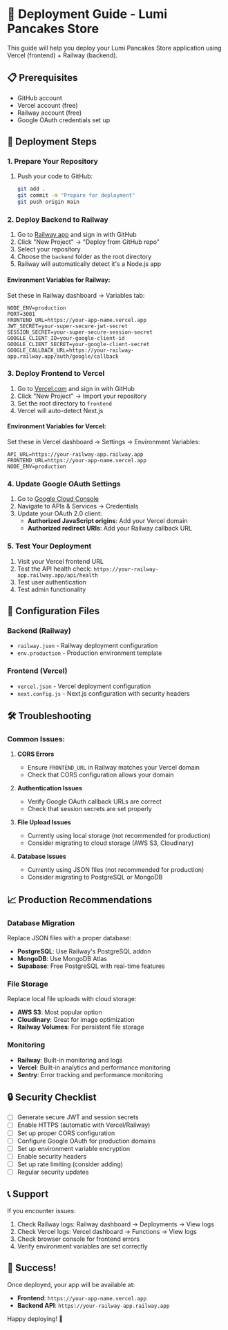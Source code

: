 # 🚀 Deployment Guide - Lumi Pancakes Store

This guide will help you deploy your Lumi Pancakes Store application using Vercel (frontend) + Railway (backend).

## 📋 Prerequisites

- GitHub account
- Vercel account (free)
- Railway account (free)
- Google OAuth credentials set up

## 🎯 Deployment Steps

### 1. Prepare Your Repository

1. Push your code to GitHub:
   ```bash
   git add .
   git commit -m "Prepare for deployment"
   git push origin main
   ```

### 2. Deploy Backend to Railway

1. Go to [Railway.app](https://railway.app) and sign in with GitHub
2. Click "New Project" → "Deploy from GitHub repo"
3. Select your repository
4. Choose the `backend` folder as the root directory
5. Railway will automatically detect it's a Node.js app

#### Environment Variables for Railway:
Set these in Railway dashboard → Variables tab:
```
NODE_ENV=production
PORT=3001
FRONTEND_URL=https://your-app-name.vercel.app
JWT_SECRET=your-super-secure-jwt-secret
SESSION_SECRET=your-super-secure-session-secret
GOOGLE_CLIENT_ID=your-google-client-id
GOOGLE_CLIENT_SECRET=your-google-client-secret
GOOGLE_CALLBACK_URL=https://your-railway-app.railway.app/auth/google/callback
```

### 3. Deploy Frontend to Vercel

1. Go to [Vercel.com](https://vercel.com) and sign in with GitHub
2. Click "New Project" → Import your repository
3. Set the root directory to `frontend`
4. Vercel will auto-detect Next.js

#### Environment Variables for Vercel:
Set these in Vercel dashboard → Settings → Environment Variables:
```
API_URL=https://your-railway-app.railway.app
FRONTEND_URL=https://your-app-name.vercel.app
NODE_ENV=production
```

### 4. Update Google OAuth Settings

1. Go to [Google Cloud Console](https://console.cloud.google.com)
2. Navigate to APIs & Services → Credentials
3. Update your OAuth 2.0 client:
   - **Authorized JavaScript origins**: Add your Vercel domain
   - **Authorized redirect URIs**: Add your Railway callback URL

### 5. Test Your Deployment

1. Visit your Vercel frontend URL
2. Test the API health check: `https://your-railway-app.railway.app/api/health`
3. Test user authentication
4. Test admin functionality

## 🔧 Configuration Files

### Backend (Railway)
- `railway.json` - Railway deployment configuration
- `env.production` - Production environment template

### Frontend (Vercel)
- `vercel.json` - Vercel deployment configuration
- `next.config.js` - Next.js configuration with security headers

## 🛠️ Troubleshooting

### Common Issues:

1. **CORS Errors**
   - Ensure `FRONTEND_URL` in Railway matches your Vercel domain
   - Check that CORS configuration allows your domain

2. **Authentication Issues**
   - Verify Google OAuth callback URLs are correct
   - Check that session secrets are set properly

3. **File Upload Issues**
   - Currently using local storage (not recommended for production)
   - Consider migrating to cloud storage (AWS S3, Cloudinary)

4. **Database Issues**
   - Currently using JSON files (not recommended for production)
   - Consider migrating to PostgreSQL or MongoDB

## 📈 Production Recommendations

### Database Migration
Replace JSON files with a proper database:
- **PostgreSQL**: Use Railway's PostgreSQL addon
- **MongoDB**: Use MongoDB Atlas
- **Supabase**: Free PostgreSQL with real-time features

### File Storage
Replace local file uploads with cloud storage:
- **AWS S3**: Most popular option
- **Cloudinary**: Great for image optimization
- **Railway Volumes**: For persistent file storage

### Monitoring
- **Railway**: Built-in monitoring and logs
- **Vercel**: Built-in analytics and performance monitoring
- **Sentry**: Error tracking and performance monitoring

## 🔒 Security Checklist

- [ ] Generate secure JWT and session secrets
- [ ] Enable HTTPS (automatic with Vercel/Railway)
- [ ] Set up proper CORS configuration
- [ ] Configure Google OAuth for production domains
- [ ] Set up environment variable encryption
- [ ] Enable security headers
- [ ] Set up rate limiting (consider adding)
- [ ] Regular security updates

## 📞 Support

If you encounter issues:
1. Check Railway logs: Railway dashboard → Deployments → View logs
2. Check Vercel logs: Vercel dashboard → Functions → View logs
3. Check browser console for frontend errors
4. Verify environment variables are set correctly

## 🎉 Success!

Once deployed, your app will be available at:
- **Frontend**: `https://your-app-name.vercel.app`
- **Backend API**: `https://your-railway-app.railway.app`

Happy deploying! 🚀
